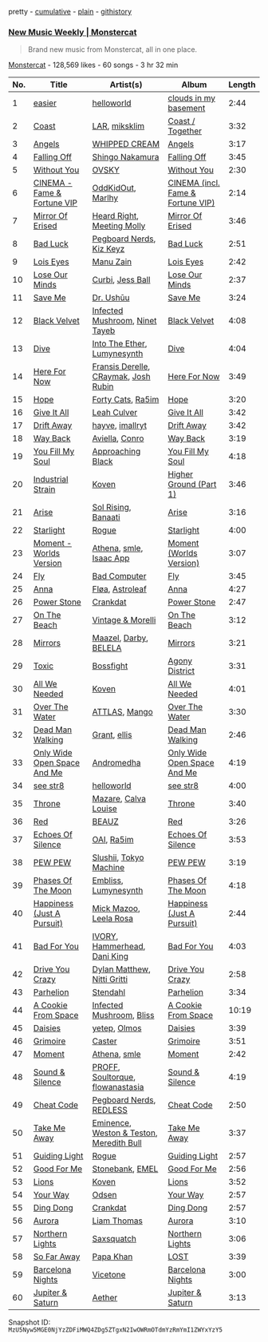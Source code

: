 pretty - [cumulative](/playlists/cumulative/4kw9kdjzx1UmyWvpysl0y2.md) - [plain](/playlists/plain/4kw9kdjzx1UmyWvpysl0y2) - [githistory](https://github.githistory.xyz/mackorone/spotify-playlist-archive/blob/main/playlists/plain/4kw9kdjzx1UmyWvpysl0y2)

### [New Music Weekly \| Monstercat](https://open.spotify.com/playlist/4kw9kdjzx1UmyWvpysl0y2)

> Brand new music from Monstercat, all in one place.

[Monstercat](https://open.spotify.com/user/monstercatmedia) - 128,569 likes - 60 songs - 3 hr 32 min

| No. | Title | Artist(s) | Album | Length |
|---|---|---|---|---|
| 1 | [easier](https://open.spotify.com/track/6Nq8uEVMd328QWCXQoSuuM) | [helloworld](https://open.spotify.com/artist/01qG5pbsKe96w87ZMjphP4) | [clouds in my basement](https://open.spotify.com/album/5Vdqlk72QXWQSDMMrUaYTJ) | 2:44 |
| 2 | [Coast](https://open.spotify.com/track/5Fcr8cxJhB5lzigrAO6zy3) | [LAR](https://open.spotify.com/artist/2w3NdJswSn39l3TU9vIRq0), [miksklim](https://open.spotify.com/artist/1PQT3gGx4JUciQyvvJUeVz) | [Coast / Together](https://open.spotify.com/album/7k8M4tm1mp1DfdVTcTtItQ) | 3:32 |
| 3 | [Angels](https://open.spotify.com/track/13vQWuSdCKWW7HgalrdMqH) | [WHIPPED CREAM](https://open.spotify.com/artist/5CMaNobmJYgXcfiT0zYOwi) | [Angels](https://open.spotify.com/album/2J2Fq5jGYkwTrzSSbPrzLK) | 3:17 |
| 4 | [Falling Off](https://open.spotify.com/track/7GYxHLn7wr35VDBQuwY7Au) | [Shingo Nakamura](https://open.spotify.com/artist/58zz0VTpGNHn7MGTlW2cxQ) | [Falling Off](https://open.spotify.com/album/78xun5sbV7gLxfc2bRMz1L) | 3:45 |
| 5 | [Without You](https://open.spotify.com/track/5KuMYx5VncjdS6CSuurWlk) | [OVSKY](https://open.spotify.com/artist/6hs7DlQVJTvFgN7DyzkdnX) | [Without You](https://open.spotify.com/album/1PS4HKWlVVopci1ElsHCoc) | 2:30 |
| 6 | [CINEMA \- Fame & Fortune VIP](https://open.spotify.com/track/2MTgMyZGPnxdA4YOg3oE7w) | [OddKidOut](https://open.spotify.com/artist/6l6zabESz1QE4me8Cz3uux), [Marlhy](https://open.spotify.com/artist/1fvH6NeNDohKGKwvRiebRA) | [CINEMA \(incl\. Fame & Fortune VIP\)](https://open.spotify.com/album/1H0JMgsdaYfxkn5n4rDkIf) | 2:14 |
| 7 | [Mirror Of Erised](https://open.spotify.com/track/3o9Er7gZnrvh6wHRiv7xac) | [Heard Right](https://open.spotify.com/artist/3KdFNDrWsHS0EePg8svgRl), [Meeting Molly](https://open.spotify.com/artist/55p34uHtqEyL4CoYAwqE2G) | [Mirror Of Erised](https://open.spotify.com/album/4Z59SWLNVf31yAhuhzQ7FH) | 3:46 |
| 8 | [Bad Luck](https://open.spotify.com/track/2lcapVdJDedPx2GYGtKxwz) | [Pegboard Nerds](https://open.spotify.com/artist/0lLY20XpZ9yDobkbHI7u1y), [Kiz Keyz](https://open.spotify.com/artist/7GAnVRGrOJIUhOQKEehgFS) | [Bad Luck](https://open.spotify.com/album/3VjDetfhWUDHNNSawdk81Q) | 2:51 |
| 9 | [Lois Eyes](https://open.spotify.com/track/5NLjv0kPAAk2Jjw6i3U4Ns) | [Manu Zain](https://open.spotify.com/artist/6MIXwGBFXAuLoaZ6s0fCT7) | [Lois Eyes](https://open.spotify.com/album/0tVGx4MmbLFWlNujwyUMGM) | 2:42 |
| 10 | [Lose Our Minds](https://open.spotify.com/track/2cjPokboQDr7xI0esIgg0h) | [Curbi](https://open.spotify.com/artist/2XiiUuK68XNdHaHOAF5hnT), [Jess Ball](https://open.spotify.com/artist/5HjbKQXMhybveoJOsOXS07) | [Lose Our Minds](https://open.spotify.com/album/0fnGVhEju3tWRYwdz9Ds8E) | 2:37 |
| 11 | [Save Me](https://open.spotify.com/track/57qREwXYYpVtANx4Vldnux) | [Dr\. Ushūu](https://open.spotify.com/artist/5UCxi2O9gdyXj7fNgQE9xR) | [Save Me](https://open.spotify.com/album/0BzcyBDEuFW1q3fR8gSf7G) | 3:24 |
| 12 | [Black Velvet](https://open.spotify.com/track/0UyvpiRpS6aR33jAHweZbL) | [Infected Mushroom](https://open.spotify.com/artist/6S2tas4z6DyIklBajDqJxI), [Ninet Tayeb](https://open.spotify.com/artist/4oEhVAb4wkpqQbOqVMroI4) | [Black Velvet](https://open.spotify.com/album/2sLR9P3xAhR74bmiyK6V8i) | 4:08 |
| 13 | [Dive](https://open.spotify.com/track/6q0Dab9y6ztIqXXMuqx9Oe) | [Into The Ether](https://open.spotify.com/artist/3d4kaVkfUluAiKUxDWDz5v), [Lumynesynth](https://open.spotify.com/artist/2piOPWDGkopcabpha2zngD) | [Dive](https://open.spotify.com/album/5PluCcUGUOuGdODZhrYkRH) | 4:04 |
| 14 | [Here For Now](https://open.spotify.com/track/4cU8YjbtwlAFBlPlKBaJ8W) | [Fransis Derelle](https://open.spotify.com/artist/0SjiMVVtcOsDAOb4fKCCLn), [CRaymak](https://open.spotify.com/artist/150jtRwN0MU5qRxkhKnzNm), [Josh Rubin](https://open.spotify.com/artist/7e1qyhWgdVEnEjG7Sbb5W0) | [Here For Now](https://open.spotify.com/album/2imHKzs8s94B6vGL0DTtlf) | 3:49 |
| 15 | [Hope](https://open.spotify.com/track/1a0SYFyOM3Vr1EEm77W2k5) | [Forty Cats](https://open.spotify.com/artist/4QvopvfkScQMzOUiXRjMDJ), [Ra5im](https://open.spotify.com/artist/0tozaYWflIEZ3jaXOULWjk) | [Hope](https://open.spotify.com/album/4orkNzqYfSdlJYDBjCC4kT) | 3:20 |
| 16 | [Give It All](https://open.spotify.com/track/2z320ljvSDmS5t7jqwHoQh) | [Leah Culver](https://open.spotify.com/artist/0KEExJc1NKwmzJxQHbbkts) | [Give It All](https://open.spotify.com/album/2cZgwrm6dvq74qSQeIfqoc) | 3:42 |
| 17 | [Drift Away](https://open.spotify.com/track/2L8at3lop2IDJyYeBMMUZa) | [hayve](https://open.spotify.com/artist/6HT10ZbNJFIRYirBe3PTxs), [imallryt](https://open.spotify.com/artist/5WXjAq5jNEHfrvZDhEYDDD) | [Drift Away](https://open.spotify.com/album/6syTBBVYJJ9Tlp4sBAW2k4) | 3:42 |
| 18 | [Way Back](https://open.spotify.com/track/0TEiOUYQYGeDsoBqVSZYIQ) | [Aviella](https://open.spotify.com/artist/5UA4NsiBgSQICPFMDKcPAe), [Conro](https://open.spotify.com/artist/1BAdSa5cdtCNLbvT7gWmtJ) | [Way Back](https://open.spotify.com/album/7MPJECu20Fx8ZNVpYUBFoJ) | 3:19 |
| 19 | [You Fill My Soul](https://open.spotify.com/track/0IOG53eZR3vo0HtmfKkyG5) | [Approaching Black](https://open.spotify.com/artist/0SfWu37246YXADKirimzyW) | [You Fill My Soul](https://open.spotify.com/album/29hikAxjTpTa0hO5wAi1vL) | 4:18 |
| 20 | [Industrial Strain](https://open.spotify.com/track/3H1Er6tmf4akNcWW0iIRaj) | [Koven](https://open.spotify.com/artist/3UCbp6D1lvILlxRJT9LnFa) | [Higher Ground \(Part 1\)](https://open.spotify.com/album/0ZYsPQxRA80y5bEwlLQWmz) | 3:46 |
| 21 | [Arise](https://open.spotify.com/track/5sYFhAc4iVN7qEXgEK0Bhf) | [Sol Rising](https://open.spotify.com/artist/1BdgyHJZID1ceLLg31KyAv), [Banaati](https://open.spotify.com/artist/3lwdREjAeG9zskfcoPYAz4) | [Arise](https://open.spotify.com/album/27XE3ZqaYVHk90dFLDJMLv) | 3:16 |
| 22 | [Starlight](https://open.spotify.com/track/128BW48JmONhjYQzUUwigC) | [Rogue](https://open.spotify.com/artist/3zuevuwyBq4MiQzPB3nvW2) | [Starlight](https://open.spotify.com/album/1x8nvALQ0zTvYavj5bz8QW) | 4:00 |
| 23 | [Moment \- Worlds Version](https://open.spotify.com/track/7wfquD5DrEBAqqZEXJoJa2) | [Athena](https://open.spotify.com/artist/35e9lLLCAkexOFe3m0pK0W), [smle](https://open.spotify.com/artist/1JV42BPeocUJ0EyQh8ug6V), [Isaac App](https://open.spotify.com/artist/2OSFdgs18suoiLJWRcqiEy) | [Moment \(Worlds Version\)](https://open.spotify.com/album/7jLueD1XaPlGgP6NSogvXx) | 3:07 |
| 24 | [Fly](https://open.spotify.com/track/4sYTZ4T4McMnwHMaAdFDM7) | [Bad Computer](https://open.spotify.com/artist/7uGeDBa1LJ7T1X4fpl8mwk) | [Fly](https://open.spotify.com/album/3YXY6jez22pVNCLbnaShzy) | 3:45 |
| 25 | [Anna](https://open.spotify.com/track/3IMhLID7oyBD0agguYFAkO) | [Fløa](https://open.spotify.com/artist/3XgQiERzlGzUe286O2jo7I), [Astroleaf](https://open.spotify.com/artist/0bt0mRWS5att8pFhUkToj4) | [Anna](https://open.spotify.com/album/5zFicqaCzRszFnV8wl0Ipz) | 4:27 |
| 26 | [Power Stone](https://open.spotify.com/track/5FufznQatRZsjumawlLbbo) | [Crankdat](https://open.spotify.com/artist/5lCekoJW9jNq01B1wiqdAb) | [Power Stone](https://open.spotify.com/album/6no9wONT4kamphMKX8DyG0) | 2:47 |
| 27 | [On The Beach](https://open.spotify.com/track/4I9lRMeXjpHClXcwXRi1nF) | [Vintage & Morelli](https://open.spotify.com/artist/58dfpnXBkKgFNH2JFtEAv0) | [On The Beach](https://open.spotify.com/album/7CPGdJK8NmryBMVN78m7QY) | 3:12 |
| 28 | [Mirrors](https://open.spotify.com/track/59j1aFqihFjuwZzii7lIYP) | [Maazel](https://open.spotify.com/artist/4w5LgUT6bfJnNq6wSFbND7), [Darby](https://open.spotify.com/artist/6rErJmMCoNHUX0Z99uBB8m), [BELELA](https://open.spotify.com/artist/6nPKt2CGXcKHtmbMq8Sq62) | [Mirrors](https://open.spotify.com/album/5NoNQjHMRQ0bmO2BfOoxv1) | 3:21 |
| 29 | [Toxic](https://open.spotify.com/track/2XROdt9KOkQNxN6Ugq3z3m) | [Bossfight](https://open.spotify.com/artist/1fILrc9B34DjHxSMkJmyBN) | [Agony District](https://open.spotify.com/album/2xcGif7Oz4N0k5XtvDWNU6) | 3:31 |
| 30 | [All We Needed](https://open.spotify.com/track/6DfESv6z9PPLo1RhbzlVIb) | [Koven](https://open.spotify.com/artist/3UCbp6D1lvILlxRJT9LnFa) | [All We Needed](https://open.spotify.com/album/3K5Uj6OuNzPPetcRSJhVLt) | 4:01 |
| 31 | [Over The Water](https://open.spotify.com/track/5zXyoTtfe1YRXWeilcPcaJ) | [ATTLAS](https://open.spotify.com/artist/0jM4IKp6YlTxq8tNDH9fX3), [Mango](https://open.spotify.com/artist/5x6H8meBBWk6J8qcIWxW7w) | [Over The Water](https://open.spotify.com/album/2HcOB7CmgTbZu3fPAvTHeL) | 3:30 |
| 32 | [Dead Man Walking](https://open.spotify.com/track/4ZPwjq0CdxbWFNycxnSUJc) | [Grant](https://open.spotify.com/artist/2Hchwjfl1DioXcIwbOJkus), [ellis](https://open.spotify.com/artist/00CYRdkMnA0mwfy1VQPA7X) | [Dead Man Walking](https://open.spotify.com/album/0UWFD6lsReiZ7D7e6gARcA) | 2:46 |
| 33 | [Only Wide Open Space And Me](https://open.spotify.com/track/3g2vHR1LE5Buctsm2pLQdb) | [Andromedha](https://open.spotify.com/artist/1naIVJt93vo4NJ3UHT6O8q) | [Only Wide Open Space And Me](https://open.spotify.com/album/1wGPEIf0MeTsULFOwbT9zx) | 4:19 |
| 34 | [see str8](https://open.spotify.com/track/3COeRgwnfUYpJN9AV8koIz) | [helloworld](https://open.spotify.com/artist/01qG5pbsKe96w87ZMjphP4) | [see str8](https://open.spotify.com/album/15afkTcJmSdZc8b3rkpQzo) | 4:00 |
| 35 | [Throne](https://open.spotify.com/track/5zuypqd222hx8o7vIIXta5) | [Mazare](https://open.spotify.com/artist/4yzZdtb9UicgY2M23eEtL9), [Calva Louise](https://open.spotify.com/artist/02nZLQtQ4vL5iHyp6atBrh) | [Throne](https://open.spotify.com/album/7BkAmE9oQgwNLUXfUejlk0) | 3:40 |
| 36 | [Red](https://open.spotify.com/track/2yZDl0edy9OfH2a8W9ynbK) | [BEAUZ](https://open.spotify.com/artist/2Wzb0u138rgoZQTK3ytknT) | [Red](https://open.spotify.com/album/5NSzBQyB8v5YpVeePihtP2) | 3:26 |
| 37 | [Echoes Of Silence](https://open.spotify.com/track/1MgjRb4bfIktunmJS6rqBN) | [OAI](https://open.spotify.com/artist/518xSxGVtLL5ck9r5xzasg), [Ra5im](https://open.spotify.com/artist/0tozaYWflIEZ3jaXOULWjk) | [Echoes Of Silence](https://open.spotify.com/album/3bAbk8cVmDJ5Q7J1IT6lVU) | 3:53 |
| 38 | [PEW PEW](https://open.spotify.com/track/0VUiaSYJJgUF0JvweD6Mr9) | [Slushii](https://open.spotify.com/artist/41rVuRHYAiH7ltBTHVR9We), [Tokyo Machine](https://open.spotify.com/artist/3bwENxqj9nhaAI3fsAwmv9) | [PEW PEW](https://open.spotify.com/album/24SclrXmcuFi7wwD8UZoy3) | 3:19 |
| 39 | [Phases Of The Moon](https://open.spotify.com/track/4V7J0Au7NmhmPV9WwKcr48) | [Embliss](https://open.spotify.com/artist/5MSK0EcJzGYAEgTCY7EIAa), [Lumynesynth](https://open.spotify.com/artist/2piOPWDGkopcabpha2zngD) | [Phases Of The Moon](https://open.spotify.com/album/4KE7wS3749LiK3LZFjBVSW) | 4:18 |
| 40 | [Happiness \(Just A Pursuit\)](https://open.spotify.com/track/0yyH8JYSfGEDJRUyllg4CG) | [Mick Mazoo](https://open.spotify.com/artist/1Yx2K8SQD3JPnPesUxNqve), [Leela Rosa](https://open.spotify.com/artist/1ljyZt4G3QAhA5WPBL7r66) | [Happiness \(Just A Pursuit\)](https://open.spotify.com/album/26llcMMM2WioNcKNlmrFIk) | 2:44 |
| 41 | [Bad For You](https://open.spotify.com/track/0vWynZjfMnx8wtQx4CpwgS) | [IVORY](https://open.spotify.com/artist/4820AP0lvBGJjSK0PXgZgo), [Hammerhead](https://open.spotify.com/artist/6sckmaSXwZnsOR3kB4Hk75), [Dani King](https://open.spotify.com/artist/3IoL23eRnUfAwnOTsbTLVp) | [Bad For You](https://open.spotify.com/album/6hNHNhff93z7BmdBHfnBFS) | 4:03 |
| 42 | [Drive You Crazy](https://open.spotify.com/track/5XY6DN8SXjHtj55e7CkZpH) | [Dylan Matthew](https://open.spotify.com/artist/6d0ZjIp5L7Ygy2l02HskRX), [Nitti Gritti](https://open.spotify.com/artist/21AUdblPrTRzkvJn8FGrlk) | [Drive You Crazy](https://open.spotify.com/album/1zetX8KIFc1L4WmDm23uxb) | 2:58 |
| 43 | [Parhelion](https://open.spotify.com/track/15wsMaJCE6nZQgpivhk46A) | [Stendahl](https://open.spotify.com/artist/7hLrjiuNxZIf9JSPz2CbAo) | [Parhelion](https://open.spotify.com/album/59CxJMzonDgoGlmDPVneGj) | 3:34 |
| 44 | [A Cookie From Space](https://open.spotify.com/track/7q2h3i7mn0mpO847Yo4rUC) | [Infected Mushroom](https://open.spotify.com/artist/6S2tas4z6DyIklBajDqJxI), [Bliss](https://open.spotify.com/artist/5kCxDwD2rjY6lKSGdAW7Lk) | [A Cookie From Space](https://open.spotify.com/album/1QbTncSh1e7wfVvJXLEX4G) | 10:19 |
| 45 | [Daisies](https://open.spotify.com/track/67k9neQm9nlnMnejMpRXSN) | [yetep](https://open.spotify.com/artist/20lmiQy576CSBPz0VJHmnC), [Olmos](https://open.spotify.com/artist/60cVbnHVILVFAO7tl3crPV) | [Daisies](https://open.spotify.com/album/37kDHVg9VwJgW5fbKkwzls) | 3:39 |
| 46 | [Grimoire](https://open.spotify.com/track/7fa5wc6BKbAvEHrV2muKGx) | [Caster](https://open.spotify.com/artist/4z7OnrBHTHdfpjNKl7NGox) | [Grimoire](https://open.spotify.com/album/5PnPerL51mnpKq9HOo7vS0) | 3:51 |
| 47 | [Moment](https://open.spotify.com/track/0NWoUXhNcS7vih0UUkF5IT) | [Athena](https://open.spotify.com/artist/35e9lLLCAkexOFe3m0pK0W), [smle](https://open.spotify.com/artist/1JV42BPeocUJ0EyQh8ug6V) | [Moment](https://open.spotify.com/album/4RZPytmLloX8b4U8MuKZT8) | 2:42 |
| 48 | [Sound & Silence](https://open.spotify.com/track/3VVdmxspjqeSNTQaOrhGbX) | [PROFF](https://open.spotify.com/artist/3jAosRBCdrybxqTnrI4Sld), [Soultorque](https://open.spotify.com/artist/43Oxp8D7P6sJWfbmrh1cif), [flowanastasia](https://open.spotify.com/artist/6AAhs4ooZ8UUIuuhWj1ZjM) | [Sound & Silence](https://open.spotify.com/album/1sOEzIzCRv7BYK8jbEU4Rv) | 4:19 |
| 49 | [Cheat Code](https://open.spotify.com/track/7JJnlfOlh7dmQhjRDkyG0x) | [Pegboard Nerds](https://open.spotify.com/artist/0lLY20XpZ9yDobkbHI7u1y), [REDLESS](https://open.spotify.com/artist/30j2u2oo0Q8v2pBjnb3ctJ) | [Cheat Code](https://open.spotify.com/album/41N4WEXPbcLCJ5rgOQc6FC) | 2:50 |
| 50 | [Take Me Away](https://open.spotify.com/track/3AqelM2KUTUGUOgqPIpegG) | [Eminence](https://open.spotify.com/artist/1hHhlYmo4C03IoCJ7RnpS2), [Weston & Teston](https://open.spotify.com/artist/29Ao31axAkL4n3L5OEbFpA), [Meredith Bull](https://open.spotify.com/artist/7qZdPKLV8xVaqsV98Dz9or) | [Take Me Away](https://open.spotify.com/album/5w1SO7iTkO8XjBhwUOi68j) | 3:37 |
| 51 | [Guiding Light](https://open.spotify.com/track/6dbRhELPiOv4nUNu65lTUJ) | [Rogue](https://open.spotify.com/artist/3zuevuwyBq4MiQzPB3nvW2) | [Guiding Light](https://open.spotify.com/album/0myJX8G6tOvCxCR4jiWWJR) | 2:57 |
| 52 | [Good For Me](https://open.spotify.com/track/35w074ZJpkCUCWtS0T2pvm) | [Stonebank](https://open.spotify.com/artist/4lC8Q0azW5ij2e1skZo377), [EMEL](https://open.spotify.com/artist/1U6FdBYgMkeRjQFuTF5JYr) | [Good For Me](https://open.spotify.com/album/7iz2DbytzGHESa6tJmtwsR) | 2:56 |
| 53 | [Lions](https://open.spotify.com/track/3Q3VJJYQEvFDl3wiBfthKZ) | [Koven](https://open.spotify.com/artist/3UCbp6D1lvILlxRJT9LnFa) | [Lions](https://open.spotify.com/album/53UBWp60OEikDwlHeoy0x3) | 3:52 |
| 54 | [Your Way](https://open.spotify.com/track/3kSm5HaznTY7Lkhl5fFpS6) | [Odsen](https://open.spotify.com/artist/5u9LEu640uGxBEKnU1PY9V) | [Your Way](https://open.spotify.com/album/75EEPbee9YaPfkY8oHEpAT) | 2:57 |
| 55 | [Ding Dong](https://open.spotify.com/track/4pRnMMMzvjj9uqMZa0YO7U) | [Crankdat](https://open.spotify.com/artist/5lCekoJW9jNq01B1wiqdAb) | [Ding Dong](https://open.spotify.com/album/4g7lD5NvinPkSPj5PElwdp) | 2:57 |
| 56 | [Aurora](https://open.spotify.com/track/0D2DNDEPGRTyCMtY5bS8Fr) | [Liam Thomas](https://open.spotify.com/artist/0CDvUUuendAExit0nkRVpN) | [Aurora](https://open.spotify.com/album/3lURphuvwepjcCT8Dtqwwg) | 3:10 |
| 57 | [Northern Lights](https://open.spotify.com/track/2Z7mgegx1cKi8UoMOFHEIl) | [Saxsquatch](https://open.spotify.com/artist/0rsyQklwpBiAvkeXbnFB1t) | [Northern Lights](https://open.spotify.com/album/7sVsz8n71bg6rA1uON2DzU) | 3:06 |
| 58 | [So Far Away](https://open.spotify.com/track/2tKElQZfUyUQjDZwP2tOWF) | [Papa Khan](https://open.spotify.com/artist/7DKYxh9hbhtTdPRSubo2iM) | [LOST](https://open.spotify.com/album/2IKVthOoA0M9xgN4PL8Otj) | 3:39 |
| 59 | [Barcelona Nights](https://open.spotify.com/track/17vXZTcVsCJF1NBoaBQjm7) | [Vicetone](https://open.spotify.com/artist/0daugAjUgbJSqdlyYNwIbT) | [Barcelona Nights](https://open.spotify.com/album/08tb3v7S80nm19wRGvhoDi) | 3:00 |
| 60 | [Jupiter & Saturn](https://open.spotify.com/track/5kihqmQ7LLDHK3nEbqyyqm) | [Aether](https://open.spotify.com/artist/5UyjnQfu4OsLGiOi3sIoEN) | [Jupiter & Saturn](https://open.spotify.com/album/5RqTuhUL1aoro59s9CKyqW) | 3:13 |

Snapshot ID: `MzU5Nyw5MGE0NjYzZDFiMWQ4ZDg5ZTgxN2IwOWRmOTdmYzRmYmI1ZWYxYzY5`
